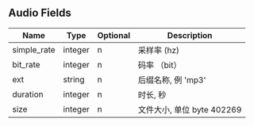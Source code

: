 ## Audio Fields

| Name           | Type            | Optional | Description
| -------------- | --------------- | -------- | --------------------
| simple_rate    | integer         | n        | 采样率  (hz)
| bit_rate       | integer         | n        | 码率 （bit）
| ext            | string          | n        | 后缀名称, 例 'mp3'
| duration       | integer         | n        | 时长, 秒
| size           | integer         | n        | 文件大小, 单位 byte 402269